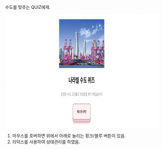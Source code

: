 수도를 맞추는 QUIZ예제. 

<img src="/public/city/mainpage.jpg"  width="700" height="370">

1. 마우스를 호버하면 위에서 아래로 눌리는 핑크/블루 버튼이 있음.
2. 리덕스를 사용하여 상태관리를 하였음. 

